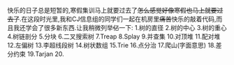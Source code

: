 快乐的日子总是短暂的,寒假集训马上就要过去了~~怎么感觉好像寒假也马上就要过去了~~.在这段时光里,我和CJ信息组的同学们一起在机房里~~痛苦~~快乐的敲着代码,而且我还学会了很多新东西.让我稍微列举~~亿~~一下:
1.树的直径
2.树的中心
3.树的重心
4.树链剖分
5.分块
6.二叉搜索树
7.Treap
8.Splay
9.并查集
10.对顶堆
11.配对堆
12.左偏树
13.李超线段树
14.树状数组
15.Trie
16.点分治
17.爬山(字面意思)
18.差分约束
19.Tarjan
20.